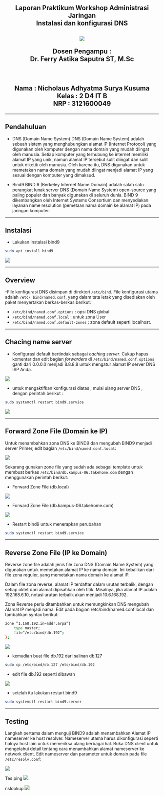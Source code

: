 <div align="center">
  <h2>Laporan Praktikum Workshop Administrasi Jaringan<br/>Instalasi dan konfigurasi DNS<h2/>
  
  <img src="../asset/Logo_PENS.png" />
   
  <p align="center">
    Dosen Pengampu :
    <br />
    Dr. Ferry Astika Saputra ST, M.Sc
    <br/><br/>
    <p>
   <br/>
    Nama : Nicholaus Adhyatma Surya Kusuma <br/>
    Kelas : 2 D4 IT B <br/>
    NRP : 3121600049 <br/> 
    </p>
  </p>
</div>

---

## **Pendahuluan**

- DNS (Domain Name System)
DNS (Domain Name System) adalah sebuah sistem yang menghubungkan alamat IP (Internet Protocol) yang digunakan oleh komputer dengan nama domain yang mudah diingat oleh manusia. Setiap komputer yang terhubung ke internet memiliki alamat IP yang unik, namun alamat IP tersebut sulit diingat dan sulit untuk diketik oleh manusia. Oleh karena itu, DNS digunakan untuk memetakan nama domain yang mudah diingat menjadi alamat IP yang sesuai dengan komputer yang dimaksud.

- Bind9
BIND 9 (Berkeley Internet Name Domain) adalah salah satu perangkat lunak server DNS (Domain Name System) open-source yang paling populer dan banyak digunakan di seluruh dunia. BIND 9 dikembangkan oleh Internet Systems Consortium dan menyediakan layanan name resolution (pemetaan nama domain ke alamat IP) pada jaringan komputer.

---

## **Instalasi**

- Lakukan instalasi bind9 

```sh
sudo apt install bind9
```

 <img src="./assets/install-bind9.png" />

 ---

 ## **Overview**

-File konfigurasi DNS disimpan di direktori `/etc/bind`. File konfigurasi utama adalah `/etc/ bind/named.conf`, yang dalam tata letak yang disediakan oleh paket menyertakan berkas-berkas berikut:

- ```/etc/bind/named.conf.options``` : opsi DNS global
- ```/etc/bind/named.conf.local``` : untuk zona User
- ```/etc/bind/named.conf.default-zones``` : zona default seperti localhost.

---

 ## **Chacing name server**

 - Konfigurasi default bertindak sebagai *caching server*. Cukup hapus komentar dan edit bagian *forwarders* di ``` /etc/bind/named.conf.options ``` ganti dari 0.0.0.0 menjadi 8.8.8.8 untuk mengatur alamat IP server DNS ISP Anda.

<img src="./assets/named-conf-option.png" />

- untuk mengaktifkan konfigurasi diatas , mulai ulang server DNS , dengan perintah berikut :

```sh
sudo systemctl restart bind9.service
```
<img src="./assets/systemctl-restart.png" />

---

## **Forward Zone File (Domain ke IP)**

Untuk menambahkan zona DNS ke BIND9 dan mengubah BIND9 menjadi server Primer, edit bagian ```/etc/bind/named.conf.local```:

<img src="./assets/conf-local.png" />

Sekarang gunakan zone file yang sudah ada sebagai template untuk membuat berkas ``/etc/bind/db.kampus-06.takehome.com`` dengan menggunakan perintah berikut:

- Forward Zone File (db.local)
<img src="./assets/db.local-before.png" />

- Forward Zone File (db.kampus-06.takehome.com)
<img src="./assets/db.takehome-06.png" />

- Restart bind9 untuk menerapkan perubahan
```sh
sudo systemctl restart bind9.service
```
---

## **Reverse Zone File (IP ke Domain)**
Reverse zone file adalah jenis file zona DNS (Domain Name System) yang digunakan untuk memetakan alamat IP ke nama domain. Ini kebalikan dari file zona reguler, yang memetakan nama domain ke alamat IP.

Dalam file zona reverse, alamat IP terdaftar dalam urutan terbalik, dengan setiap oktet dari alamat dipisahkan oleh titik. Misalnya, jika alamat IP adalah 192.168.6.10, notasi urutan terbalik akan menjadi 10.6.168.192.

Zona Reverse perlu ditambahkan untuk memungkinkan DNS mengubah Alamat IP menjadi nama. Edit pada bagian /etc/bind/named.conf.local dan tambahkan syntax berikut:

```sh
zone ”1.168.192.in−addr.arpa”{
    type master;
    file”/etc/bind/db.192”;
};
```
<img src="./assets/named-conf-local.png" />

- kemudian buat file db.192 dari salinan db.127

```sh
sudo cp /etc/bind/db.127 /etc/bind/db.192
```
- edit file db.192 seperti dibawah

<img src="./assets/db.192.png" />

- setelah itu lakukan restart bind9

```sh
sudo systemctl restart bind9.server
```
---
 ## **Testing**

 Langkah pertama dalam menguji BIND9 adalah menambahkan Alamat IP nameserver ke host resolver. Nameserver utama harus dikonfigurasi seperti halnya host lain untuk memeriksa ulang berbagai hal. Buka DNS client untuk mengetahui detail tentang cara menambahkan alamat nameserver ke network client. Edit nameserver dan parameter untuk domain pada file ``/etc/resolv.conf``:

 <img src="./assets/resolv.conf.png" />

 Tes ping
 <img src="./assets/tes-ping.png"/>

 nslookup
 <img src="./assets/nslookup.png"/>






